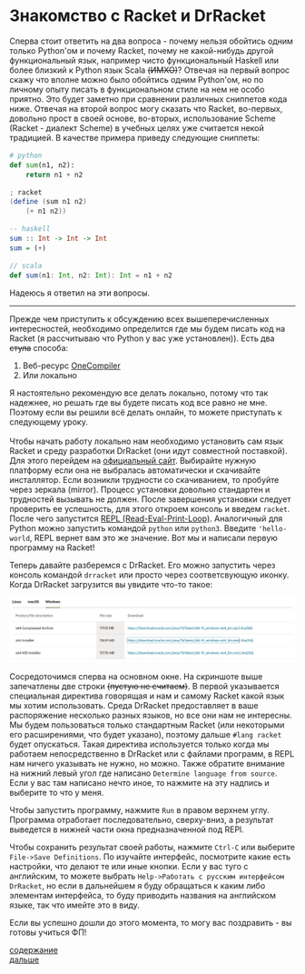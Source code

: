 # Знакомство с Racket и DrRacket
Сперва стоит ответить на два вопроса - почему нельзя обойтись одним только Python'ом и почему Racket, почему
не какой-нибудь другой функциональный язык, например чисто функциональный Haskell или более близкий к Python язык Scala ~~(ИМХО)~~?
Отвечая на первый вопрос скажу что вполне можно было обойтись одним Python'ом, но по личному опыту
писать в функциональном стиле на нем не особо приятно. Это будет заметно при сравнении различных
сниппетов кода ниже. Отвечая на второй вопрос могу сказать что Racket, во-первых, довольно прост в своей
основе, во-вторых, использование Scheme (Racket - диалект Scheme) в учебных целях
уже считается некой традицией. В качестве примера приведу следующие сниппеты:
```python
# python
def sum(n1, n2):
    return n1 + n2
```
```scala
; racket
(define (sum n1 n2)
    (+ n1 n2))
```
```haskell
-- haskell
sum :: Int -> Int -> Int
sum = (+)
```
```scala
// scala
def sum(n1: Int, n2: Int): Int = n1 + n2
```
Надеюсь я ответил на эти вопросы.

---
Прежде чем приступить к обсуждению всех вышеперечисленных интересностей, необходимо
определится где мы будем писать код на Racket (я рассчитываю что Python у вас уже установлен)). Есть два ~~стула~~ способа:
1. Веб-ресурс [OneCompiler](https://onecompiler.com/racket)
2. Или локально

Я настоятельно рекомендую все делать локально, потому что так надежнее, но решать где вы будете писать код все равно не мне.
Поэтому если вы решили всё делать онлайн, то можете приступать к следующему уроку. 
<br>
<br>
Чтобы начать работу локально нам необходимо установить сам язык Racket и среду разработки DrRacket (они идут совместной поставкой).
Для этого перейдем на [официальный сайт](https://download.racket-lang.org/).
Выбирайте нужную платформу если она не выбралась автоматически и скачивайте инсталлятор. Если возникли трудности
со скачиванием, то пробуйте через зеркала (mirror). Процесс установки довольно стандартен и трудностей вызывать не должен.
После завершения установки следует проверить ее успешность, для этого откроем консоль и введем `racket`.
После чего запустится [REPL (Read-Eval-Print-Loop)](https://ru.wikipedia.org/wiki/REPL). Аналогичный для Python
можно запустить командой `python` или `python3`. Введите `'hello-world`, REPL вернет вам это же значение. Вот мы и 
написали первую программу на Racket!

Теперь давайте разберемся с DrRacket. Его можно запустить через консоль командой `drracket` или просто через
соответсвующую иконку. Когда DrRacket загрузится вы увидите что-то такое:

![](../../img/l_1/1.png)

Сосредоточимся сперва на основном окне. На скриншоте выше запечатлены две строки ~~(пустую не считаем)~~. 
В первой указывается специальная директива говорящая и нам и самому Racket какой язык мы хотим использовать.
Среда DrRacket предоставляет в ваше распоряжение несколько разных языков, но все они нам не интересны. Мы будем
пользоваться только стандартным Racket (или некоторыми его расширениями, что будет указано), поэтому дальше 
`#lang racket` будет опускаться. Такая директива используется только когда мы работаем непосредственно в 
DrRacket или с файлами программ, в REPL нам ничего указывать не нужно, но можно. Также обратите внимание на нижний
левый угол где написано `Determine language from source`. Если у вас там написано нечто иное, то нажмите на эту надпись
и выберите то что у меня.

Чтобы запустить программу, нажмите `Run` в правом верхнем углу. Программа отработает последовательно, сверху-вниз,
а результат выведется в нижней части окна предназначенной под REPl.

Чтобы сохранить результат своей работы, нажмите `Ctrl-C` или выберите `File->Save Definitions`.
По изучайте интерфейс, посмотрите какие есть настройки, что делают те или иные кнопки. 
Если у вас туго с английским, то можете выбрать `Help->Работать с русским интерфейсом DrRacket`, но
если в дальнейшем я буду обращаться к каким либо элементам интерфейса, то буду приводить названия
на английском языке, так что имейте это в виду.

Если вы успешно дошли до этого момента, то могу вас поздравить - вы готовы учиться ФП!

[содержание](../../README.md)
<br>
[дальше](../l_2/README.md)